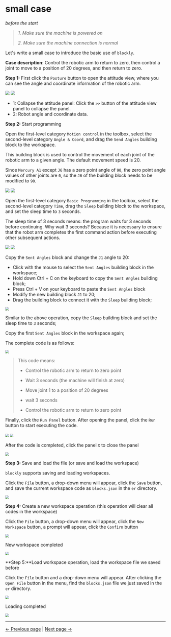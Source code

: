 # small case

_before the start_

> _1. Make sure the machine is powered on_
>
> _2. Make sure the machine connection is normal_

Let's write a small case to introduce the basic use of `blockly`.

**Case description**: Control the robotic arm to return to zero, then control a joint to move to a position of 20 degrees, and then return to zero.

**Step 1:** First click the `Posture` button to open the attitude view, where you can see the angle and coordinate information of the robotic arm.

<img src="..\resources\1-blockly\images\littleCase\1.png" style="zoom:80%;" />

<img src="..\resources\1-blockly\images\littleCase\zitai.png" style="zoom:80%;" />

- 1: Collapse the attitude panel: Click the `>>` button of the attitude view panel to collapse the panel.
- 2: Robot angle and coordinate data.

**Step 2:** Start programming

Open the first-level category `Motion control` in the toolbox, select the second-level category `Angle & Coord`, and drag the `Send Angles` building block to the workspace.

This building block is used to control the movement of each joint of the robotic arm to a given angle. The default movement speed is 20.

Since `Mercury A1` except `J6` has a zero point angle of `90`, the zero point angle values of other joints are `0`, so the `J6` of the building block needs to be modified to `90`.

<img src="..\resources\1-blockly\images\littleCase\3.png" style="zoom:80%;" />

<img src="..\resources\1-blockly\images\littleCase\send_coords.png" style="zoom: 80%;" />



Open the first-level category `Basic Programming` in the toolbox, select the second-level category `Time`, drag the `Sleep` building block to the workspace, and set the sleep time to `3` seconds.

The sleep time of 3 seconds means: the program waits for 3 seconds before continuing. Why wait 3 seconds? Because it is necessary to ensure that the robot arm completes the first command action before executing other subsequent actions.

<img src="..\resources\1-blockly\images\littleCase\5.png" style="zoom: 80%;" />



<img src="..\resources\1-blockly\images\littleCase\6.png" style="zoom: 80%;" />

Copy the `Sent Angles` block and change the `J1` angle to 20:

- Click with the mouse to select the `Sent Angles` building block in the workspace;
- Hold down Ctrl + C on the keyboard to copy the `Sent Angles` building block;
- Press Ctrl + V on your keyboard to paste the `Sent Angles` block
- Modify the new building block `J1` to 20;
- Drag the building block to connect it with the `Sleep` building block;

<img src="..\resources\1-blockly\images\littleCase\7.png" style="zoom: 67%;" />



Similar to the above operation, copy the `Sleep` building block and set the sleep time to `3` seconds;

Copy the first `Sent Angles` block in the workspace again;

The complete code is as follows:

<img src="..\resources\1-blockly\images\littleCase\code.png" style="zoom: 67%;" />

> This code means:
>
> - Control the robotic arm to return to zero point
>
> - Wait 3 seconds (the machine will finish at zero)
>
> - Move joint 1 to a position of 20 degrees
>
> - wait 3 seconds
>
> - Control the robotic arm to return to zero point

Finally, click the `Run Panel` button. After opening the panel, click the `Run` button to start executing the code.

<img src="..\resources\1-blockly\images\littleCase\open_run_plane.png" style="zoom: 67%;" />

<img src="..\resources\1-blockly\images\littleCase\run.png" style="zoom: 67%;" />

After the code is completed, click the panel `X` to close the panel

<img src="..\resources\1-blockly\images\littleCase\run_finish.png" style="zoom: 67%;" />

**Step 3:** Save and load the file (or save and load the workspace)

`blockly` supports saving and loading workspaces.

Click the `File` button, a drop-down menu will appear, click the `Save` button, and save the current workspace code as `blocks.json` in the `er` directory.

<img src="..\resources\1-blockly\images\littleCase\save.png" style="zoom: 67%;" />

**Step 4:** Create a new workspace operation (this operation will clear all codes in the workspace)

Click the `File` button, a drop-down menu will appear, click the `New Workspace` button, a prompt will appear, click the `Confirm` button

<img src="..\resources\1-blockly\images\littleCase\clear_tips.png" style="zoom: 67%;" />

New workspace completed

<img src="..\resources\1-blockly\images\littleCase\new.png" style="zoom: 67%;" />

**Step 5:**Load workspace operation, load the workspace file we saved before

Click the `File` button and a drop-down menu will appear. After clicking the `Open File` button in the menu, find the `blocks.json` file we just saved in the `er` directory.

<img src="..\resources\1-blockly\images\littleCase\load.png" style="zoom: 67%;" />

Loading completed

<img src="..\resources\1-blockly\images\littleCase\load_finish.png" style="zoom: 67%;" />

---

[← Previous page](./2-interface_description.md) | [Next page →](./4-autofill.md)

